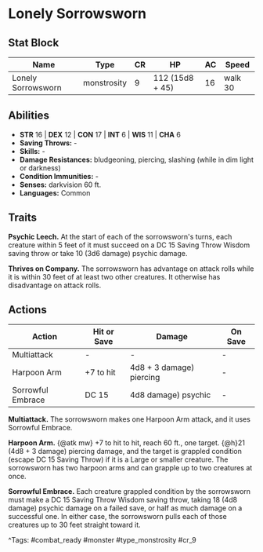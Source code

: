 # Lonely Sorrowsworn

## Stat Block

| Name | Type | CR | HP | AC | Speed |
|------|------|----|----|----|-------|
| Lonely Sorrowsworn | monstrosity | 9 | 112 (15d8 + 45) | 16 | walk 30 |

## Abilities

- **STR** 16 | **DEX** 12 | **CON** 17 | **INT** 6 | **WIS** 11 | **CHA** 6
- **Saving Throws:** -  
- **Skills:** -  
- **Damage Resistances:** bludgeoning, piercing, slashing (while in dim light or darkness)  
- **Condition Immunities:** -  
- **Senses:** darkvision 60 ft.  
- **Languages:** Common

## Traits

**Psychic Leech.** At the start of each of the sorrowsworn's turns, each creature within 5 feet of it must succeed on a DC 15 Saving Throw Wisdom saving throw or take 10 (3d6 damage) psychic damage.

**Thrives on Company.** The sorrowsworn has advantage on attack rolls while it is within 30 feet of at least two other creatures. It otherwise has disadvantage on attack rolls.


## Actions

| Action | Hit or Save | Damage | On Save |
|--------|--------------|--------|----------|
| Multiattack | - | - | - |
| Harpoon Arm | +7 to hit | 4d8 + 3 damage) piercing | - |
| Sorrowful Embrace | DC 15 | 4d8 damage) psychic | - |

**Multiattack.** The sorrowsworn makes one Harpoon Arm attack, and it uses Sorrowful Embrace.

**Harpoon Arm.** {@atk mw} +7 to hit to hit, reach 60 ft., one target. {@h}21 (4d8 + 3 damage) piercing damage, and the target is grappled condition (escape DC 15 Saving Throw) if it is a Large or smaller creature. The sorrowsworn has two harpoon arms and can grapple up to two creatures at once.

**Sorrowful Embrace.** Each creature grappled condition by the sorrowsworn must make a DC 15 Saving Throw Wisdom saving throw, taking 18 (4d8 damage) psychic damage on a failed save, or half as much damage on a successful one. In either case, the sorrowsworn pulls each of those creatures up to 30 feet straight toward it.


^Tags: #combat_ready #monster #type_monstrosity #cr_9